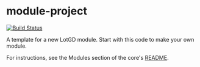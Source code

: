 # module-project
[![Build Status](https://travis-ci.org/lotgd/module-project.svg?branch=master)](https://travis-ci.org/lotgd/module-project)

A template for a new LotGD module. Start with this code to make your own module.

For instructions, see the Modules section of the core's [README](https://github.com/lotgd/core/#modules).
